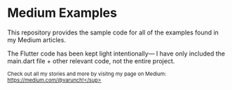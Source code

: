 # Medium Examples
This repository provides the sample code for all of the examples found in my Medium articles.  

The Flutter code has been kept light intentionally&mdash; I have only included the main.dart file + other relevant code, not the entire project.  
  
<sup>Check out all my stories and more by visitng my page on Medium: https://medium.com/@varunch!</sup>
